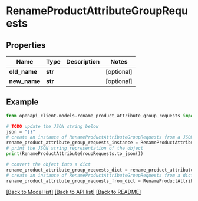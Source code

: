 # RenameProductAttributeGroupRequests


## Properties

Name | Type | Description | Notes
------------ | ------------- | ------------- | -------------
**old_name** | **str** |  | [optional] 
**new_name** | **str** |  | [optional] 

## Example

```python
from openapi_client.models.rename_product_attribute_group_requests import RenameProductAttributeGroupRequests

# TODO update the JSON string below
json = "{}"
# create an instance of RenameProductAttributeGroupRequests from a JSON string
rename_product_attribute_group_requests_instance = RenameProductAttributeGroupRequests.from_json(json)
# print the JSON string representation of the object
print(RenameProductAttributeGroupRequests.to_json())

# convert the object into a dict
rename_product_attribute_group_requests_dict = rename_product_attribute_group_requests_instance.to_dict()
# create an instance of RenameProductAttributeGroupRequests from a dict
rename_product_attribute_group_requests_from_dict = RenameProductAttributeGroupRequests.from_dict(rename_product_attribute_group_requests_dict)
```
[[Back to Model list]](../README.md#documentation-for-models) [[Back to API list]](../README.md#documentation-for-api-endpoints) [[Back to README]](../README.md)


